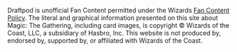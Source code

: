 

Draftpod is unofficial Fan Content permitted under the Wizards [Fan Content Policy](https://company.wizards.com/fancontentpolicy). The literal and graphical information 
presented on this site about Magic: The Gathering, including card images, is copyright &copy; 
Wizards of the Coast, LLC, a subsidiary of Hasbro, Inc. This website is not produced by, 
endorsed by, supported by, or affiliated with Wizards of the Coast.